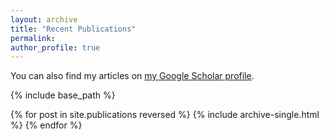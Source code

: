 ```yaml
---
layout: archive
title: "Recent Publications"
permalink: 
author_profile: true
---
```


You can also find my articles on <a href="https://scholar.google.com/citations?user=0Knul6gAAAAJ&hl=en">my Google Scholar profile</a>.

<!--
{% if author.googlescholar %}
  You can also find my articles on <u><a href="{{author.googlescholar}}">my Google Scholar profile</a>.</u>
{% endif %}
-->

{% include base_path %}

{% for post in site.publications reversed %}
  {% include archive-single.html %}
{% endfor %}
